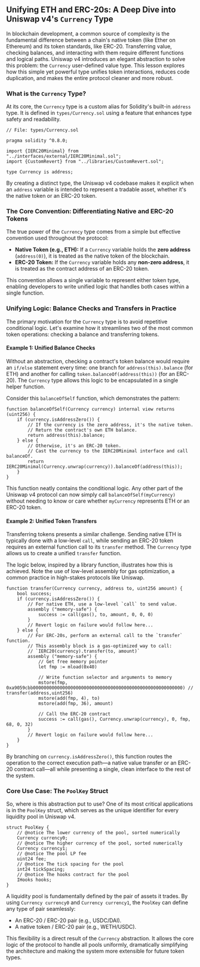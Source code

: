 ## Unifying ETH and ERC-20s: A Deep Dive into Uniswap v4's `Currency` Type

In blockchain development, a common source of complexity is the fundamental difference between a chain's native token (like Ether on Ethereum) and its token standards, like ERC-20. Transferring value, checking balances, and interacting with them require different functions and logical paths. Uniswap v4 introduces an elegant abstraction to solve this problem: the `Currency` user-defined value type. This lesson explores how this simple yet powerful type unifies token interactions, reduces code duplication, and makes the entire protocol cleaner and more robust.

### What is the `Currency` Type?

At its core, the `Currency` type is a custom alias for Solidity's built-in `address` type. It is defined in `types/Currency.sol` using a feature that enhances type safety and readability.

```solidity
// File: types/Currency.sol

pragma solidity ^0.8.0;

import {IERC20Minimal} from "../interfaces/external/IERC20Minimal.sol";
import {CustomRevert} from "../libraries/CustomRevert.sol";

type Currency is address;
```

By creating a distinct type, the Uniswap v4 codebase makes it explicit when an `address` variable is intended to represent a tradable asset, whether it's the native token or an ERC-20 token.

### The Core Convention: Differentiating Native and ERC-20 Tokens

The true power of the `Currency` type comes from a simple but effective convention used throughout the protocol:

*   **Native Token (e.g., ETH):** If a `Currency` variable holds the **zero address** (`address(0)`), it is treated as the native token of the blockchain.
*   **ERC-20 Token:** If the `Currency` variable holds any **non-zero address**, it is treated as the contract address of an ERC-20 token.

This convention allows a single variable to represent either token type, enabling developers to write unified logic that handles both cases within a single function.

### Unifying Logic: Balance Checks and Transfers in Practice

The primary motivation for the `Currency` type is to avoid repetitive conditional logic. Let's examine how it streamlines two of the most common token operations: checking a balance and transferring tokens.

#### Example 1: Unified Balance Checks

Without an abstraction, checking a contract's token balance would require an `if/else` statement every time: one branch for `address(this).balance` (for ETH) and another for calling `token.balanceOf(address(this))` (for an ERC-20). The `Currency` type allows this logic to be encapsulated in a single helper function.

Consider this `balanceOfSelf` function, which demonstrates the pattern:

```solidity
function balanceOfSelf(Currency currency) internal view returns (uint256) {
    if (currency.isAddressZero()) {
        // If the currency is the zero address, it's the native token.
        // Return the contract's own ETH balance.
        return address(this).balance;
    } else {
        // Otherwise, it's an ERC-20 token.
        // Cast the currency to the IERC20Minimal interface and call balanceOf.
        return IERC20Minimal(Currency.unwrap(currency)).balanceOf(address(this));
    }
}
```

This function neatly contains the conditional logic. Any other part of the Uniswap v4 protocol can now simply call `balanceOfSelf(myCurrency)` without needing to know or care whether `myCurrency` represents ETH or an ERC-20 token.

#### Example 2: Unified Token Transfers

Transferring tokens presents a similar challenge. Sending native ETH is typically done with a low-level `call`, while sending an ERC-20 token requires an external function call to its `transfer` method. The `Currency` type allows us to create a unified `transfer` function.

The logic below, inspired by a library function, illustrates how this is achieved. Note the use of low-level assembly for gas optimization, a common practice in high-stakes protocols like Uniswap.

```solidity
function transfer(Currency currency, address to, uint256 amount) {
    bool success;
    if (currency.isAddressZero()) {
        // For native ETH, use a low-level `call` to send value.
        assembly ("memory-safe") {
            success := call(gas(), to, amount, 0, 0, 0)
        }
        // Revert logic on failure would follow here...
    } else {
        // For ERC-20s, perform an external call to the `transfer` function.
        // This assembly block is a gas-optimized way to call:
        // `IERC20(currency).transfer(to, amount)`
        assembly ("memory-safe") {
            // Get free memory pointer
            let fmp := mload(0x40)

            // Write function selector and arguments to memory
            mstore(fmp, 0xa9059cbb00000000000000000000000000000000000000000000000000000000) // transfer(address,uint256)
            mstore(add(fmp, 4), to)
            mstore(add(fmp, 36), amount)
            
            // Call the ERC-20 contract
            success := call(gas(), Currency.unwrap(currency), 0, fmp, 68, 0, 32)
        }
        // Revert logic on failure would follow here...
    }
}
```

By branching on `currency.isAddressZero()`, this function routes the operation to the correct execution path—a native value transfer or an ERC-20 contract call—all while presenting a single, clean interface to the rest of the system.

### Core Use Case: The `PoolKey` Struct

So, where is this abstraction put to use? One of its most critical applications is in the `PoolKey` struct, which serves as the unique identifier for every liquidity pool in Uniswap v4.

```solidity
struct PoolKey {
    // @notice The lower currency of the pool, sorted numerically
    Currency currency0;
    // @notice The higher currency of the pool, sorted numerically
    Currency currency1;
    // @notice The pool LP fee
    uint24 fee;
    // @notice The tick spacing for the pool
    int24 tickSpacing;
    // @notice The hooks contract for the pool
    IHooks hooks;
}
```

A liquidity pool is fundamentally defined by the pair of assets it trades. By using `Currency currency0` and `Currency currency1`, the `PoolKey` can define any type of pair seamlessly:
*   An ERC-20 / ERC-20 pair (e.g., USDC/DAI).
*   A native token / ERC-20 pair (e.g., WETH/USDC).

This flexibility is a direct result of the `Currency` abstraction. It allows the core logic of the protocol to handle all pools uniformly, dramatically simplifying the architecture and making the system more extensible for future token types.
